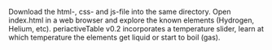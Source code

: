 Download the html-, css- and js-file into the same directory.
Open index.html in a web browser and explore the known elements (Hydrogen, Helium, etc).
periactiveTable v0.2 incorporates a temperature slider, learn at which temperature the elements get liquid or start to boil (gas).

